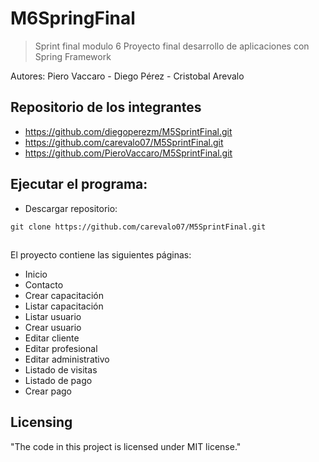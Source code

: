 
# M6SpringFinal
>  Sprint final modulo 6 Proyecto final desarrollo de aplicaciones con Spring Framework

Autores: Piero Vaccaro - Diego Pérez - Cristobal Arevalo
## Repositorio de los integrantes

* https://github.com/diegoperezm/M5SprintFinal.git
* https://github.com/carevalo07/M5SprintFinal.git
* https://github.com/PieroVaccaro/M5SprintFinal.git

## Ejecutar el programa:

* Descargar repositorio:

```git clone https://github.com/carevalo07/M5SprintFinal.git```


## 

El proyecto contiene las siguientes páginas:

* Inicio 
* Contacto
* Crear  capacitación
* Listar capacitación
* Listar usuario
* Crear  usuario
* Editar cliente
* Editar profesional
* Editar administrativo
* Listado de visitas
* Listado de pago
* Crear pago


## Licensing

"The code in this project is licensed under MIT license."
